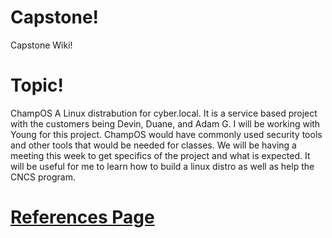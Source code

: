 # Capstone!
Capstone Wiki!

# Topic!
ChampOS
A Linux distrabution for cyber.local. It is a service based project with the customers being Devin, Duane, and Adam G. I will be working with Young for this project. 
ChampOS would have commonly used security tools and other tools that would be needed for classes. We will be having a meeting this week to get specifics of the project and what is expected. 
It will be useful for me to learn how to build a linux distro as well as help the CNCS program. 

# [References Page](https://github.com/firelily20/Capstone/blob/master/References.md)
